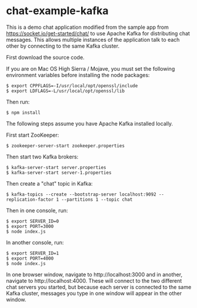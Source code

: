 # chat-example-kafka

This is a demo chat application modified from the sample app from https://socket.io/get-started/chat/ to use Apache Kafka for distributing chat messages. This allows multiple instances of the application talk to each other by connecting to the same Kafka cluster.

First download the source code.

If you are on Mac OS High Sierra / Mojave, you must set the following environment variables before installing the node packages:
```
$ export CPPFLAGS=-I/usr/local/opt/openssl/include
$ export LDFLAGS=-L/usr/local/opt/openssl/lib
```

Then run:
```
$ npm install
```

The following steps assume you have Apache Kafka installed locally.

First start ZooKeeper:
```
$ zookeeper-server-start zookeeper.properties
```

Then start two Kafka brokers:
```
$ kafka-server-start server.properties
$ kafka-server-start server-1.properties
```

Then create a "chat" topic in Kafka:
```
$ kafka-topics --create --bootstrap-server localhost:9092 --replication-factor 1 --partitions 1 --topic chat
```

Then in one console, run:
```
$ export SERVER_ID=0
$ export PORT=3000
$ node index.js
```

In another console, run:
```
$ export SERVER_ID=1
$ export PORT=4000
$ node index.js
```

In one browser window, navigate to http://localhost:3000 and in another, navigate to http://localhost:4000. These will connect to the two different chat servers you started, but because each server is connected to the same Kafka cluster, messages you type in one window will appear in the other window.

